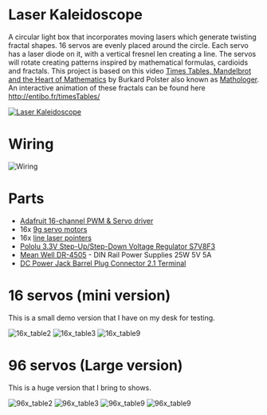 # Laser Kaleidoscope

A circular light box that incorporates moving lasers which generate twisting fractal shapes. 16 servos are evenly placed around the circle. Each servo has a laser diode on it, with a vertical fresnel len creating a line. The servos will rotate creating patterns inspired by mathematical formulas, cardioids and fractals. This project is based on this video [Times Tables, Mandelbrot and the Heart of Mathematics](https://www.youtube.com/watch?v=qhbuKbxJsk8) by Burkard Polster also known as [Mathologer](https://www.youtube.com/channel/UC1_uAIS3r8Vu6JjXWvastJg). An interactive animation of these fractals can be found here http://entibo.fr/timesTables/

[![Laser Kaleidoscope](https://img.youtube.com/vi/XHqZNfPvEVY/0.jpg)](https://www.youtube.com/watch?v=XHqZNfPvEVY)

# Wiring
![Wiring](/documentation/16x_bb.png?raw=true "Wiring")

# Parts

- [Adafruit 16-channel PWM & Servo driver](http://www.adafruit.com/products/815)
- 16x [9g servo motors](https://www.aliexpress.com/item/Free-Shipping-5PCS-LOT-SG90-9g-Mini-Micro-Servo-for-RC-for-RC-250-450-Helicopter/32349297925.html)
- 16x [line laser pointers](https://www.aliexpress.com/item/Free-shipping-10pcs-lot-9MM-laser-head-laser-tube-laser-diode-3V-30ma-5mw-red-dot/32457307836.html) 
- [Pololu 3.3V Step-Up/Step-Down Voltage Regulator S7V8F3](https://www.pololu.com/product/2122)
- [Mean Well DR-4505](http://ca.mouser.com/ProductDetail/Mean-Well/DR-4505/) - DIN Rail Power Supplies 25W 5V 5A
- [DC Power Jack Barrel Plug Connector 2.1 Terminal](https://www.aliexpress.com/item/Freeshipping-new-DC-Power-Female-Jack-Barrel-Plug-Connector-2-1-x-5-5-mm-Adapter/32795063393.html)

# 16 servos (mini version)
This is a small demo version that I have on my desk for testing. 

![16x_table2](/documentation/16x_table2.png?raw=true "16x_table2")
![16x_table3](/documentation/16x_table3.png?raw=true "16x_table3")
![16x_table9](/documentation/16x_table2.png?raw=true "16x_table9")

# 96 servos (Large version)
This is a huge version that I bring to shows.

![96x_table2](/documentation/96x_table2.png?raw=true "96x_table2")
![96x_table3](/documentation/96x_table3.png?raw=true "96x_table3")
![96x_table9](/documentation/96x_table9.png?raw=true "96x_table9")
![96x_table9](/documentation/96x_table20.png?raw=true "96x_table20")
